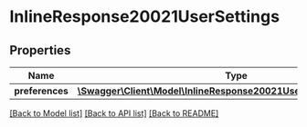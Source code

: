 # InlineResponse20021UserSettings

## Properties
Name | Type | Description | Notes
------------ | ------------- | ------------- | -------------
**preferences** | [**\Swagger\Client\Model\InlineResponse20021UserSettingsPreferences**](InlineResponse20021UserSettingsPreferences.md) |  | [optional] 

[[Back to Model list]](../../README.md#documentation-for-models) [[Back to API list]](../../README.md#documentation-for-api-endpoints) [[Back to README]](../../README.md)

